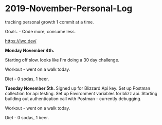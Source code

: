 # 2019-November-Personal-Log
tracking personal growth 1 commit at a time.

Goals. - Code more, consume less.


https://lwc.dev/


**Monday November 4th.**

  Starting off slow. looks like I'm doing a 30 day challenge.

 Workout - went on a walk today.

 Diet - 0 sodas, 1 beer.
  
**Tuesday November 5th.**
   Signed up for Blizzard Api key.
   Set up Postman collection for api testing.
   Set up Environment variables for blizz api.
   Starting building out authentication call with Postman - currently debugging.
   
 Workout - went on a walk today.

 Diet - 0 sodas, 1 beer.

